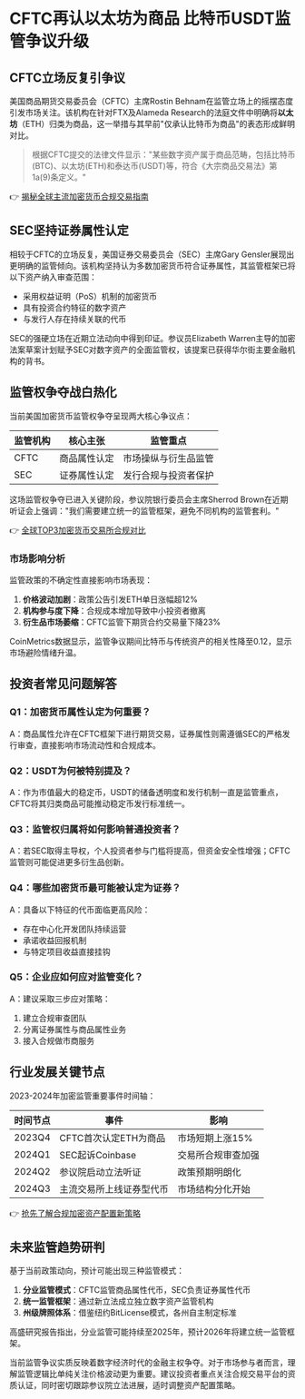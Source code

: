 # CFTC再认以太坊为商品 比特币USDT监管争议升级

## CFTC立场反复引争议

美国商品期货交易委员会（CFTC）主席Rostin Behnam在监管立场上的摇摆态度引发市场关注。该机构在针对FTX及Alameda Research的法庭文件中明确将**以太坊**（ETH）归类为商品，这一举措与其早前"仅承认比特币为商品"的表态形成鲜明对比。

> 根据CFTC提交的法律文件显示："某些数字资产属于商品范畴，包括比特币(BTC)、以太坊(ETH)和泰达币(USDT)等，符合《大宗商品交易法》第1a(9)条定义。"

👉 [揭秘全球主流加密货币合规交易指南](https://bit.ly/okx_welcome)

## SEC坚持证券属性认定

相较于CFTC的立场反复，美国证券交易委员会（SEC）主席Gary Gensler展现出更明确的监管倾向。该机构坚持认为多数加密货币符合证券属性，其监管框架已将以下资产纳入审查范围：

- 采用权益证明（PoS）机制的加密货币
- 具有投资合约特征的数字资产
- 与发行人存在持续关联的代币

SEC的强硬立场在近期立法动向中得到印证。参议员Elizabeth Warren主导的加密法案草案计划赋予SEC对数字资产的全面监管权，该提案已获得华尔街主要金融机构的背书。

## 监管权争夺战白热化

当前美国加密货币监管权争夺呈现两大核心争议点：

| 监管机构 | 核心主张 | 监管重点 |
|---------|----------|----------|
| CFTC    | 商品属性认定 | 市场操纵与衍生品监管 |
| SEC     | 证券属性认定 | 发行合规与投资者保护 |

这场监管权争夺已进入关键阶段，参议院银行委员会主席Sherrod Brown在近期听证会上强调："我们需要建立统一的监管框架，避免不同机构的监管套利。"

👉 [全球TOP3加密货币交易所合规对比](https://bit.ly/okx_welcome)

### 市场影响分析

监管政策的不确定性直接影响市场表现：

1. **价格波动加剧**：政策公告引发ETH单日涨幅超12%
2. **机构参与度下降**：合规成本增加导致中小投资者撤离
3. **衍生品市场萎缩**：CFTC监管下期货合约交易量下降23%

CoinMetrics数据显示，监管争议期间比特币与传统资产的相关性降至0.12，显示市场避险情绪升温。

## 投资者常见问题解答

### Q1：加密货币属性认定为何重要？
A：商品属性允许在CFTC框架下进行期货交易，证券属性则需遵循SEC的严格发行审查，直接影响市场流动性和合规成本。

### Q2：USDT为何被特别提及？
A：作为市值最大的稳定币，USDT的储备透明度和发行机制一直是监管重点，CFTC将其归类商品可能推动稳定币发行标准统一。

### Q3：监管权归属将如何影响普通投资者？
A：若SEC取得主导权，个人投资者参与门槛将提高，但资金安全性增强；CFTC监管则可能促进更多衍生品创新。

### Q4：哪些加密货币最可能被认定为证券？
A：具备以下特征的代币面临更高风险：
- 存在中心化开发团队持续运营
- 承诺收益回报机制
- 与特定项目收益直接挂钩

### Q5：企业应如何应对监管变化？
A：建议采取三步应对策略：
1. 建立合规审查团队
2. 分离证券属性与商品属性业务
3. 接入合规做市商服务

## 行业发展关键节点

2023-2024年加密监管重要事件时间轴：

| 时间节点 | 事件 | 影响 |
|----------|------|------|
| 2023Q4   | CFTC首次认定ETH为商品 | 市场短期上涨15% |
| 2024Q1   | SEC起诉Coinbase | 交易所合规审查加强 |
| 2024Q2   | 参议院启动立法听证 | 政策预期明朗化 |
| 2024Q3   | 主流交易所上线证券型代币 | 市场结构分化开始 |

👉 [抢先了解合规加密资产配置新策略](https://bit.ly/okx_welcome)

## 未来监管趋势研判

基于当前政策动向，预计可能出现三种监管模式：

1. **分业监管模式**：CFTC监管商品属性代币，SEC负责证券属性代币
2. **统一监管框架**：通过新立法成立独立数字资产监管机构
3. **州级牌照体系**：借鉴纽约BitLicense模式，各州自主制定标准

高盛研究报告指出，分业监管可能持续至2025年，预计2026年将建立统一监管框架。

当前监管争议实质反映着数字经济时代的金融主权争夺。对于市场参与者而言，理解监管逻辑比单纯关注价格波动更为重要。建议投资者重点关注合规交易平台的资质认证，同时密切跟踪参议院立法进展，适时调整资产配置策略。